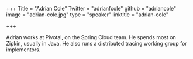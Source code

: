 +++
Title = "Adrian Cole"
Twitter = "adrianfcole"
github = "adriancole"
image = "adrian-cole.jpg"
type = "speaker"
linktitle = "adrian-cole"

+++

Adrian works at Pivotal, on the Spring Cloud team. He spends most on Zipkin, usually in Java. He also runs a distributed tracing working group for implementors.
